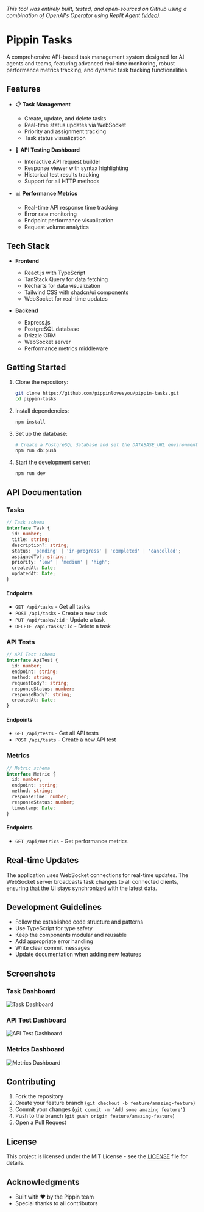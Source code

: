 *This tool was entirely built, tested, and open-sourced on Github using a combination of OpenAI's Operator using Replit Agent ([video](https://x.com/yoheinakajima/status/1882707264936845329)).*

# Pippin Tasks

A comprehensive API-based task management system designed for AI agents and teams, featuring advanced real-time monitoring, robust performance metrics tracking, and dynamic task tracking functionalities.

## Features

- 📋 **Task Management**
  - Create, update, and delete tasks
  - Real-time status updates via WebSocket
  - Priority and assignment tracking
  - Task status visualization

- 🧪 **API Testing Dashboard**
  - Interactive API request builder
  - Response viewer with syntax highlighting
  - Historical test results tracking
  - Support for all HTTP methods

- 📊 **Performance Metrics**
  - Real-time API response time tracking
  - Error rate monitoring
  - Endpoint performance visualization
  - Request volume analytics

## Tech Stack

- **Frontend**
  - React.js with TypeScript
  - TanStack Query for data fetching
  - Recharts for data visualization
  - Tailwind CSS with shadcn/ui components
  - WebSocket for real-time updates

- **Backend**
  - Express.js
  - PostgreSQL database
  - Drizzle ORM
  - WebSocket server
  - Performance metrics middleware

## Getting Started

1. Clone the repository:
   ```bash
   git clone https://github.com/pippinlovesyou/pippin-tasks.git
   cd pippin-tasks
   ```

2. Install dependencies:
   ```bash
   npm install
   ```

3. Set up the database:
   ```bash
   # Create a PostgreSQL database and set the DATABASE_URL environment variable
   npm run db:push
   ```

4. Start the development server:
   ```bash
   npm run dev
   ```

## API Documentation

### Tasks

```typescript
// Task schema
interface Task {
  id: number;
  title: string;
  description?: string;
  status: 'pending' | 'in-progress' | 'completed' | 'cancelled';
  assignedTo?: string;
  priority: 'low' | 'medium' | 'high';
  createdAt: Date;
  updatedAt: Date;
}
```

#### Endpoints

- `GET /api/tasks` - Get all tasks
- `POST /api/tasks` - Create a new task
- `PUT /api/tasks/:id` - Update a task
- `DELETE /api/tasks/:id` - Delete a task

### API Tests

```typescript
// API Test schema
interface ApiTest {
  id: number;
  endpoint: string;
  method: string;
  requestBody?: string;
  responseStatus: number;
  responseBody?: string;
  createdAt: Date;
}
```

#### Endpoints

- `GET /api/tests` - Get all API tests
- `POST /api/tests` - Create a new API test

### Metrics

```typescript
// Metric schema
interface Metric {
  id: number;
  endpoint: string;
  method: string;
  responseTime: number;
  responseStatus: number;
  timestamp: Date;
}
```

#### Endpoints

- `GET /api/metrics` - Get performance metrics

## Real-time Updates

The application uses WebSocket connections for real-time updates. The WebSocket server broadcasts task changes to all connected clients, ensuring that the UI stays synchronized with the latest data.

## Development Guidelines

- Follow the established code structure and patterns
- Use TypeScript for type safety
- Keep the components modular and reusable
- Add appropriate error handling
- Write clear commit messages
- Update documentation when adding new features

## Screenshots

### Task Dashboard
![Task Dashboard](screenshots/task-dashboard.png)

### API Test Dashboard
![API Test Dashboard](screenshots/api-test-dashboard.png)

### Metrics Dashboard
![Metrics Dashboard](screenshots/metrics-dashboard.png)

## Contributing

1. Fork the repository
2. Create your feature branch (`git checkout -b feature/amazing-feature`)
3. Commit your changes (`git commit -m 'Add some amazing feature'`)
4. Push to the branch (`git push origin feature/amazing-feature`)
5. Open a Pull Request

## License

This project is licensed under the MIT License - see the [LICENSE](LICENSE) file for details.

## Acknowledgments

- Built with ❤️ by the Pippin team
- Special thanks to all contributors
